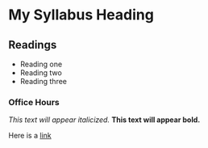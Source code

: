 # My Syllabus Heading

## Readings
- Reading one
- Reading two
- Reading three

### Office Hours

*This text will appear italicized.*
**This text will appear bold.**

Here is a [link](https://www.whatisdigitalhumanities.com)